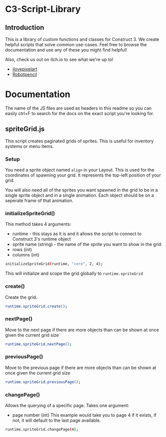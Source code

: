 # C3-Script-Library
## Introduction
This is a library of custom functions and classes for Construct 3. We create helpful scripts that solve common use-cases. Feel free to browse the documentation and use any of these you might find helpful!

Also, check us out on itch.io to see what we're up to!

- [ilovepixelart](https://ilovepixelart.itch.io/)
- [Robotpencil](https://robotpencil.itch.io/)

# Documentation
The name of the JS files are used as headers in this readme so you can easily ctrl+F to search for the docs on the exact script you're looking for.

## spriteGrid.js
This script creates paginated grids of sprites. This is useful for inventory systems or menu items.

### Setup
You need a sprite object named `align` in your Layout. This is used for the coordinates of spawning your grid. It represents the top-left position of your grid.

You will also need all of the sprites you want spawned in the grid to be in a single sprite object and in a single animation. Each object should be on a seperate frame of that animation.

### initializeSpriteGrid()
This method takes 4 arguments:
- runtime - this stays as it is and it allows the script to connect to Construct 3's runtime object
- sprite name (string) - the name of the sprite you want to show in the grid
- rows (int)
- columns (int)
```sh
initializeSpriteGrid(runtime, "core", 2, 4);
```
This will initialize and scope the grid globally to `runtime.spriteGrid`

### create()
Create the grid.
```sh
runtime.spriteGrid.create();
```

### nextPage()
Move to the next page if there are more objects than can be shown at once given the current grid size
```sh
runtime.spriteGrid.nextPage();
```

### previousPage()
Move to the previous page if there are more objects than can be shown at once given the current grid size
```sh
runtime.spriteGrid.previousPage();
```

### changePage()
Allows the querying of a specific page. Takes one argument:
- page number (int)
This example would take you to page 4 if it exists, if not, it will default to the last page available.
```sh
runtime.spriteGrid.changePage(4);
```
